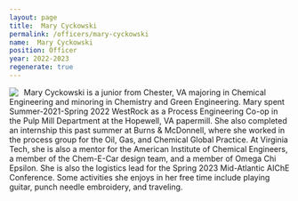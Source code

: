 ```yaml
---
layout: page
title:  Mary Cyckowski
permalink: /officers/mary-cyckowski
name:  Mary Cyckowski
position: Officer
year: 2022-2023
regenerate: true
---
```


<div>
<img class="headshot" style="float: left; padding-right:10px" src="{{ site.baseurl }}/uploads/headshots/mary-cyckowski.jpg">
</div>

Mary Cyckowski is a junior from Chester, VA majoring in Chemical Engineering and minoring in Chemistry and Green Engineering. Mary spent Summer-2021-Spring 2022 WestRock as a Process Engineering Co-op in the  Pulp Mill Department at the Hopewell, VA papermill. She also completed an internship this past summer at Burns & McDonnell, where she worked in the process group for the Oil, Gas, and Chemical Global Practice. At Virginia Tech, she is also a mentor for the American Institute of Chemical Engineers, a member of the Chem-E-Car design team, and a member of Omega Chi Epsilon. She is also the logistics lead for the Spring 2023 Mid-Atlantic AIChE Conference. Some activities she enjoys in her free time include playing guitar, punch needle embroidery, and traveling.

